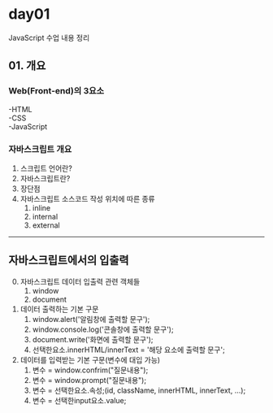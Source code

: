 # day01
JavaScript 수업 내용 정리
## 01. 개요
### Web(Front-end)의 3요소
-HTML <br>
-CSS <br>
-JavaScript

### 자바스크립트 개요
1. 스크립트 언어란?
2. 자바스크립트란?
3. 장단점
4. 자바스크립트 소스코드 작성 위치에 따른 종류
    1) inline
    2) internal
    3) external

***
## 자바스크립트에서의 입출력
0. 자바스크립트 데이터 입출력 관련 객체들
    1) window
    2) document
1. 데이터 출력하는 기본 구문
    1) window.alert('알림창에 출력할 문구');
    2) window.console.log('콘솔창에 출력할 문구');
    3) document.write('화면에 출력할 문구');
    4) 선택한요소.innerHTML/innerText = '해당 요소에 출력할 문구';
2. 데이터를 입력받는 기본 구문(변수에 대입 가능)
    1) 변수 = window.confrim("질문내용");
    2) 변수 = window.prompt("질문내용");
    3) 변수 = 선택한요소.속성;(id, className, innerHTML, innerText, ...);
    4) 변수 = 선택한input요소.value;
 
